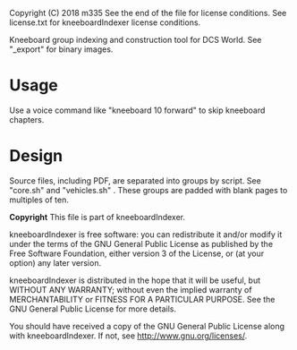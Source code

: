 Copyright (C) 2018 m335
See the end of the file for license conditions.
See license.txt for kneeboardIndexer license conditions.

Kneeboard group indexing and construction tool for DCS World. See "_export" for binary images.

# Usage

Use a voice command like "kneeboard 10 forward" to skip kneeboard chapters.


# Design

Source files, including PDF, are separated into groups by script. See "core.sh" and "vehicles.sh" . These groups are padded with blank pages to multiples of ten.


__Copyright__
This file is part of kneeboardIndexer.

kneeboardIndexer is free software: you can redistribute it and/or modify
it under the terms of the GNU General Public License as published by
the Free Software Foundation, either version 3 of the License, or
(at your option) any later version.

kneeboardIndexer is distributed in the hope that it will be useful,
but WITHOUT ANY WARRANTY; without even the implied warranty of
MERCHANTABILITY or FITNESS FOR A PARTICULAR PURPOSE.  See the
GNU General Public License for more details.

You should have received a copy of the GNU General Public License
along with kneeboardIndexer.  If not, see <http://www.gnu.org/licenses/>.

